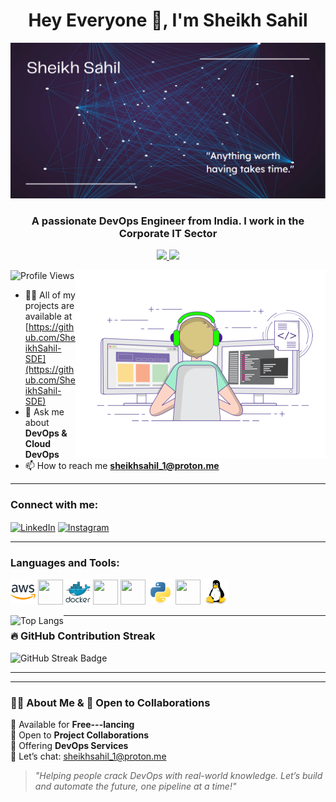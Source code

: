 
<h1 align="center">Hey Everyone 👋, I'm Sheikh Sahil</h1>

<div align="center">
  <img src="https://github.com/SheikhSahil-SDE/SheikhSahil-SDE/blob/main/Assets/Screenshot%202025-03-27%20154549.png" alt="My Banner">
</div>

<h3 align="center">A passionate DevOps Engineer from India. I work in the Corporate IT Sector</h3>

<p align="center">
  <a href="">
    <img src="https://img.shields.io/github/followers/jaiswaladi246?label=Follow&style=social" />
  </a>

  <a href="https://www.linkedin.com/in/sheikhsahil/">
    <img src="https://img.shields.io/badge/LinkedIn-Aditya%20Jaiswal-blue?logo=linkedin&style=flat-square" />
  </a>
</p>

<img align="right" alt="Coding" width="400" src="https://raw.githubusercontent.com/devSouvik/devSouvik/master/gif3.gif">

<p align="left">
  <img src="https://komarev.com/ghpvc/?username=jaiswaladi246&label=Profile%20views&color=0e75b6&style=flat" alt="Profile Views" />
</p>

- 👨‍💻 All of my projects are available at [https://github.com/SheikhSahil-SDE](https://github.com/SheikhSahil-SDE)  
- 💬 Ask me about **DevOps & Cloud DevOps**  
- 📫 How to reach me **sheikhsahil_1@proton.me**

---

<h3 align="left">Connect with me:</h3>
<p align="left">
  <a href="https://www.linkedin.com/in/sheikhsahil/" target="blank"><img align="center" src="https://raw.githubusercontent.com/rahuldkjain/github-profile-readme-generator/master/src/images/icons/Social/linked-in-alt.svg" alt="LinkedIn" height="30" width="40" /></a>
  <a href="https://www.instagram.com/sheikhsahil_sde?utm_source=ig_web_button_share_sheet&igsh=ZDNlZDc0MzIxNw==" target="blank"><img align="center" src="https://raw.githubusercontent.com/rahuldkjain/github-profile-readme-generator/master/src/images/icons/Social/instagram.svg" alt="Instagram" height="30" width="40" /></a>
<!--   <a href="https://www.youtube.com/channel/UC1XLb_DoX2eNWGKjkh2epwA" target="blank"><img align="center" src="https://raw.githubusercontent.com/rahuldkjain/github-profile-readme-generator/master/src/images/icons/Social/youtube.svg" alt="YouTube" height="30" width="40" /></a>
</p> -->

---

<h3 align="left">Languages and Tools:</h3>
<p align="left">
  <img src="https://raw.githubusercontent.com/devicons/devicon/master/icons/amazonwebservices/amazonwebservices-original-wordmark.svg" width="40" height="40"/>
  <img src="https://www.vectorlogo.zone/logos/gnu_bash/gnu_bash-icon.svg" width="40" height="40"/>
  <img src="https://raw.githubusercontent.com/devicons/devicon/master/icons/docker/docker-original-wordmark.svg" width="40" height="40"/>
  <img src="https://www.vectorlogo.zone/logos/jenkins/jenkins-icon.svg" width="40" height="40"/>
  <img src="https://www.vectorlogo.zone/logos/kubernetes/kubernetes-icon.svg" width="40" height="40"/>
  <img src="https://raw.githubusercontent.com/devicons/devicon/master/icons/python/python-original.svg" width="40" height="40"/>
  <img src="https://www.vectorlogo.zone/logos/git-scm/git-scm-icon.svg" width="40" height="40"/>
   <img src="https://raw.githubusercontent.com/devicons/devicon/master/icons/linux/linux-original.svg" width="40" height="40"/>
<!--   <img src="https://www.vectorlogo.zone/logos/grafana/grafana-icon.svg" width="40" height="40"/> -->
<!--  <img src="https://raw.githubusercontent.com/devicons/devicon/master/icons/mysql/mysql-original-wordmark.svg" width="40" height="40"/>
  <img src="https://raw.githubusercontent.com/devicons/devicon/master/icons/nginx/nginx-original.svg" width="40" height="40"/>
  <img src="https://www.vectorlogo.zone/logos/getpostman/getpostman-icon.svg" width="40" height="40"/> -->
  <!--   <img src="https://www.vectorlogo.zone/logos/circleci/circleci-icon.svg" width="40" height="40"/> -->
<!--   <img src="https://raw.githubusercontent.com/devicons/devicon/master/icons/html5/html5-original-wordmark.svg" width="40" height="40"/> -->
  <!--   <img src="https://raw.githubusercontent.com/devicons/devicon/master/icons/java/java-original.svg" width="40" height="40"/> -->
  <!--   <img src="https://www.vectorlogo.zone/logos/microsoft_azure/microsoft_azure-icon.svg" width="40" height="40"/> -->
<!--   <img src="https://raw.githubusercontent.com/detain/svg-logos/780f25886640cef088af994181646db2f6b1a3f8/svg/selenium-logo.svg" width="40" height="40"/> -->
<!--   <img src="https://www.vectorlogo.zone/logos/springio/springio-icon.svg" width="40" height="40"/> -->
</p>


<p><img align="left" src="https://github-readme-stats.vercel.app/api/top-langs?username=jaiswaladi246&show_icons=true&locale=en&layout=compact&theme=vue&hide_border=true" alt="Top Langs" /></p>

<!-- <p>&nbsp;<img align="center" src="https://github-readme-stats.vercel.app/api?username=jaiswaladi246&show_icons=true&locale=en&theme=vue&hide_border=true" alt="GitHub Stats" /></p> -->

---
### 🔥 GitHub Contribution Streak

![GitHub Streak Badge](https://img.shields.io/badge/GitHub%20Streak-Active-brightgreen?logo=github&style=for-the-badge)

---

<!-- ### 🔝 Top Contributed Repo
![](https://github-contributor-stats.vercel.app/api?username=jaiswaladi246&limit=5&theme=flat&combine_all_yearly_contributions=true) -->

---

### 👨‍💼 About Me & 🤝 Open to Collaborations

🎤 Available for **Free---lancing**  
🤝 Open to **Project Collaborations**  
💼 Offering **DevOps Services**  
📧 Let’s chat: [sheikhsahil_1@proton.me](mailto:sheikhsahil_1@proton.me)

> *"Helping people crack DevOps with real-world knowledge. Let’s build and automate the future, one pipeline at a time!"*



<!---
SheikhSahil-SDE/SheikhSahil-SDE is a ✨ special ✨ repository because its `README.md` (this file) appears on your GitHub profile.
You can click the Preview link to take a look at your changes.
--->
